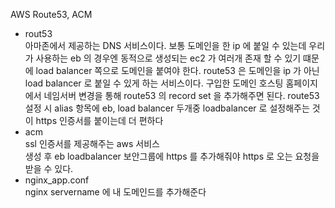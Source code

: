 AWS Route53, ACM

- rout53  
아마존에서 제공하는 DNS 서비스이다. 보통 도메인을 한 ip 에 붙일 수 있는데 우리가 사용하는 eb 의 경우엔 동적으로 생성되는 ec2 가 여러개 존재 할 수 있기 떄문에 load balancer 쪽으로 도메인을 붙여야 한다. route53 은 도메인을 ip 가 아닌 load balancer 로 붙일 수 있게 하는 서비스이다. 구입한 도메인 호스팅 홈페이지에서 네임서버 변경을 통해 route53 의 record set 을 추가해주면 된다. route53 설정 시 alias 항목에 eb, load balancer 두개중 loadbalancer 로 설정해주는 것이 https 인증서를 붙이는데 더 편하다 
- acm   
ssl 인증서를 제공해주는 aws 서비스  
생성 후 eb loadbalancer 보안그룹에 https 를 추가해줘야 https 로 오는 요청을 받을 수 있다.
- nginx_app.conf  
nginx servername 에 내 도메인드를 추가해준다